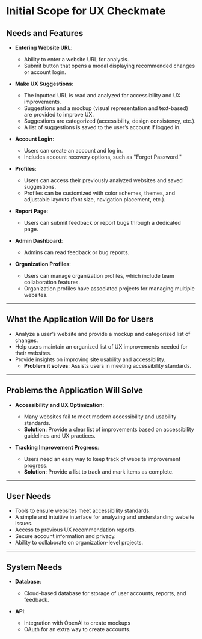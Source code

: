 # Initial Scope for UX Checkmate

## Needs and Features
- **Entering Website URL**:  
  - Ability to enter a website URL for analysis.  
  - Submit button that opens a modal displaying recommended changes or account login.  

- **Make UX Suggestions**:  
  - The inputted URL is read and analyzed for accessibility and UX improvements.  
  - Suggestions and a mockup (visual representation and text-based) are provided to improve UX.  
  - Suggestions are categorized (accessibility, design consistency, etc.).  
  - A list of suggestions is saved to the user’s account if logged in.  

- **Account Login**:  
  - Users can create an account and log in.  
  - Includes account recovery options, such as "Forgot Password."  

- **Profiles**:  
  - Users can access their previously analyzed websites and saved suggestions.  
  - Profiles can be customized with color schemes, themes, and adjustable layouts (font size, navigation placement, etc.).  

- **Report Page**:  
  - Users can submit feedback or report bugs through a dedicated page.

- **Admin Dashboard**:  
  - Admins can read feedback or bug reports.  

- **Organization Profiles**:  
  - Users can manage organization profiles, which include team collaboration features.  
  - Organization profiles have associated projects for managing multiple websites.  

---

## What the Application Will Do for Users  
- Analyze a user’s website and provide a mockup and categorized list of changes.  
- Help users maintain an organized list of UX improvements needed for their websites.  
- Provide insights on improving site usability and accessibility.  
  - **Problem it solves**: Assists users in meeting accessibility standards.

---

## Problems the Application Will Solve
- **Accessibility and UX Optimization**:  
  - Many websites fail to meet modern accessibility and usability standards.  
  - **Solution**: Provide a clear list of improvements based on accessibility guidelines and UX practices.  

- **Tracking Improvement Progress**:  
  - Users need an easy way to keep track of website improvement progress.  
  - **Solution**: Provide a list to track and mark items as complete.    

---

## User Needs
- Tools to ensure websites meet accessibility standards.  
- A simple and intuitive interface for analyzing and understanding website issues.  
- Access to previous UX recommendation reports.  
- Secure account information and privacy.  
- Ability to collaborate on organization-level projects.  

---

## System Needs
- **Database**:  
  - Cloud-based database for storage of user accounts, reports, and feedback.  

- **API**:  
  - Integration with OpenAI to create mockups
  - OAuth for an extra way to create accounts.


